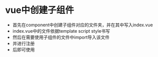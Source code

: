 # vue中创建子组件
- 首先在component中创建子组件对应的文件夹，并在其中写入index.vue
- index.vue中的文件依据template script style书写
- 然后在需要使用子组件的文件中import导入该文件
- 并进行注册
- 后即可使用
